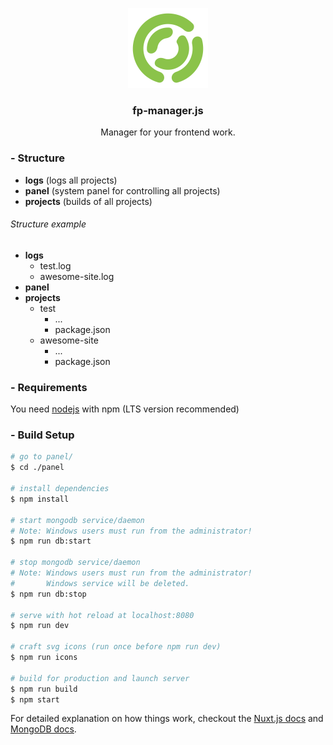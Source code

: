 <p align="center">
	<a href="https://github.com/sevenns/fp-manager.js" title="Weery"><img src="./fpm-logo.png" width="128px"></a>
	<h3 align="center">fp-manager.js</h3>
</p>

<p align="center">Manager for your frontend work.</p>

### - Structure

- **logs** (logs all projects)
- **panel** (system panel for controlling all projects)
- **projects** (builds of all projects)

###### Structure example
- **logs**
	- test.log
	- awesome-site.log
- **panel**
- **projects**
	- test
		- ...
		- package.json
	- awesome-site
		- ...
		- package.json

### - Requirements

You need [nodejs](https://nodejs.org/en/) with npm (LTS version recommended)

### - Build Setup

``` bash
# go to panel/
$ cd ./panel

# install dependencies
$ npm install

# start mongodb service/daemon
# Note: Windows users must run from the administrator!
$ npm run db:start

# stop mongodb service/daemon
# Note: Windows users must run from the administrator!
#       Windows service will be deleted.
$ npm run db:stop

# serve with hot reload at localhost:8080
$ npm run dev

# craft svg icons (run once before npm run dev)
$ npm run icons

# build for production and launch server
$ npm run build
$ npm start
```

For detailed explanation on how things work, checkout the [Nuxt.js docs](https://nuxtjs.org/guide) and [MongoDB docs](https://docs.mongodb.com/).
